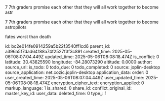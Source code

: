 7 7th graders promise each other that they will all work together to become astr

7 7th graders promise each other that they will all work together to become astropilots 

fates worst than death


id: bc2e014fe0914259a5b22f3540ff1cd6
parent_id: a396a5f7dad64188a74f2527f3f3c891
created_time: 2025-05-06T08:07:04.449Z
updated_time: 2025-05-06T08:08:18.474Z
is_conflict: 0
latitude: 30.43825590
longitude: -84.28073290
altitude: 0.0000
author: 
source_url: 
is_todo: 0
todo_due: 0
todo_completed: 0
source: joplin-desktop
source_application: net.cozic.joplin-desktop
application_data: 
order: 0
user_created_time: 2025-05-06T08:07:04.449Z
user_updated_time: 2025-05-06T08:08:18.474Z
encryption_cipher_text: 
encryption_applied: 0
markup_language: 1
is_shared: 0
share_id: 
conflict_original_id: 
master_key_id: 
user_data: 
deleted_time: 0
type_: 1